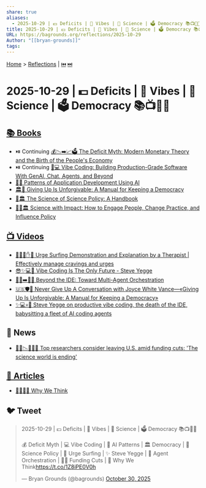 ```yaml
---
share: true
aliases:
  - 2025-10-29 | 💵 Deficits | 🤖 Vibes | 🔬 Science | 🗳️ Democracy 📚📺📰📄
title: 2025-10-29 | 💵 Deficits | 🤖 Vibes | 🔬 Science | 🗳️ Democracy 📚📺📰📄
URL: https://bagrounds.org/reflections/2025-10-29
Author: "[[bryan-grounds]]"
tags:
---
```

[Home](../index.md) > [Reflections](./index.md) | [⏮️](./2025-10-28.md) [⏭️](./2025-10-30.md)  
# 2025-10-29 | 💵 Deficits | 🤖 Vibes | 🔬 Science | 🗳️ Democracy 📚📺📰📄  
## [📚 Books](../books/index.md)  
- ⏯️ Continuing [💰📉➡️📈🗳️ The Deficit Myth: Modern Monetary Theory and the Birth of the People's Economy](../books/the-deficit-myth.md)  
- ⏯️ Continuing [🤖💻 Vibe Coding: Building Production-Grade Software With GenAI, Chat, Agents, and Beyond](../books/vibe-coding-building-production-grade-software-with-genai-chat-agents-and-beyond.md)  
- [🤖🧩 Patterns of Application Development Using AI](../books/patterns-of-application-development-using-ai.md)  
- [🏛️💪 Giving Up Is Unforgivable: A Manual for Keeping a Democracy](../books/giving-up-is-unforgivable-a-manual-for-keeping-a-democracy.md)  
- [🧪🏛️ The Science of Science Policy: A Handbook](../books/the-science-of-science-policy-a-handbook.md)  
- [🧪📣🏛️ Science with Impact: How to Engage People, Change Practice, and Influence Policy](../books/science-with-impact-how-to-engage-people-change-practice-and-influence-policy.md)  
  
## [📺 Videos](../videos/index.md)  
- [🌊🏄‍♂️✋🧠 Urge Surfing Demonstration and Explanation by a Therapist | Effectively manage cravings and urges](../videos/urge-surfing-demonstration-and-explanation-by-a-therapist-effectively-manage-cravings-and-urges.md)  
- [😎✨💻🔮 Vibe Coding Is The Only Future - Steve Yegge](../videos/vibe-coding-is-the-only-future-steve-yegge.md)  
- [👨‍💻➡️🤖🧩 Beyond the IDE: Toward Multi-Agent Orchestration](../videos/beyond-the-ide-toward-multi-agent-orchestration.md)  
- [🇺🇸🛡️💪 Never Give Up A Conversation with Joyce White Vance—«Giving Up Is Unforgivable: A Manual for Keeping a Democracy»](../videos/a-conversation-with-joyce-white-vance-giving-up-is-unforgivable-a-manual-for-keeping-a-democracy.md)  
- [✨💻💀🤖 Steve Yegge on productive vibe coding, the death of the IDE, babysitting a fleet of AI coding agents](../videos/steve-yegge-on-productive-vibe-coding-the-death-of-the-ide-babysitting-a-fleet-of-ai-coding-agents.md)  
  
## 📰 News  
- [🧑‍🔬📉🇺🇸🔚 Top researchers consider leaving U.S. amid funding cuts: 'The science world is ending'](../videos/top-researchers-consider-leaving-us-amid-funding-cuts-the-science-world-is-ending.md)  
  
## [📄 Articles](../articles/index.md)  
- [🤔💭🤔💭 Why We Think](../articles/why-we-think.md)  
  
## 🐦 Tweet  
<blockquote class="twitter-tweet" data-theme="dark"><p lang="en" dir="ltr">2025-10-29 | 💵 Deficits | 🤖 Vibes | 🔬 Science | 🗳️ Democracy 📚📺📰📄<br><br>💰 Deficit Myth | 💻 Vibe Coding | 🤖 AI Patterns | 🏛️ Democracy | 🧪 Science Policy | 🌊 Urge Surfing | ✨ Steve Yegge | 🧩 Agent Orchestration | 🧑‍🔬 Funding Cuts | 🤔 Why We Think<a href="https://t.co/1Z8iPE0V0h">https://t.co/1Z8iPE0V0h</a></p>&mdash; Bryan Grounds (@bagrounds) <a href="https://twitter.com/bagrounds/status/1983812538967138574?ref_src=twsrc%5Etfw">October 30, 2025</a></blockquote> <script async src="https://platform.twitter.com/widgets.js" charset="utf-8"></script>